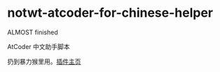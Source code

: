 # notwt-atcoder-for-chinese-helper
ALMOST finished

AtCoder 中文助手脚本

扔到暴力猴里用。[插件主页](https://greasyfork.org/zh-CN/scripts/452449-atcoder-%E4%B8%AD%E6%96%87%E5%8A%A9%E6%89%8B)
